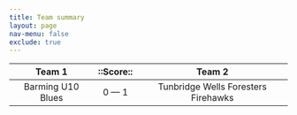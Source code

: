 ```yaml
---
title: Team summary
layout: page
nav-menu: false
exclude: true
---
```




|      Team 1       |  ::Score::  |               Team 2                |
|:-----------------:|:-----------:|:-----------------------------------:|
| Barming U10 Blues | 0 &mdash; 1 | Tunbridge Wells Foresters Firehawks |

 <br /><br /><br />